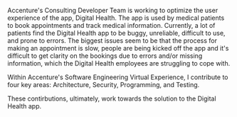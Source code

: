 Accenture's Consulting Developer Team is working to optimize the user experience of the app, Digital Health. The app is used by medical patients to book appointments and track medical information. Currently, a lot of patients find the Digital Health app to be buggy, unreliable, difficult to use, and prone to errors. The biggest issues seem to be that the process for making an appointment is slow, people are being kicked off the app and it's difficult to get clarity on the bookings due to errors and/or missing information, which the Digital Health employees are struggling to cope with.

Within Accenture's Software Engineering Virtual Experience, I contribute to four key areas: Architecture, Security, Programming, and Testing.

These contirbutions, ultimately, work towards the solution to the Digital Health app.
